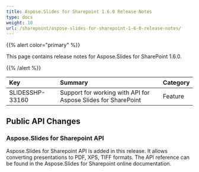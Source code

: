 ```yaml
---
title: Aspose.Slides for Sharepoint 1.6.0 Release Notes
type: docs
weight: 10
url: /sharepoint/aspose-slides-for-sharepoint-1-6-0-release-notes/
---
```


{{% alert color="primary" %}} 

This page contains release notes for Aspose.Slides for SharePoint 1.6.0.

{{% /alert %}} 

|**Key** |**Summary** |**Category** |
| :- | :- | :- |
|SLIDESSHP-33160|Support for working with API for Aspose Slides for SharePoint|Feature|
## **Public API Changes**
### **Aspose.Slides for Sharepoint API**
Aspose.Slides for Sharepoint API is added in this release. It allows converting presentations to PDF, XPS, TIFF formats. The API reference can be found in the Aspose.Slides for Sharepoint online documentation.
